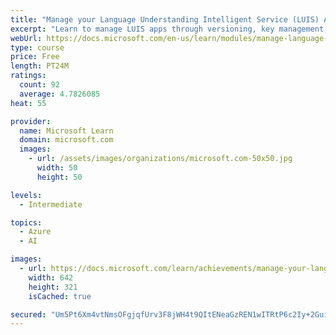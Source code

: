 ```yaml
---
title: "Manage your Language Understanding Intelligent Service (LUIS) Apps"
excerpt: "Learn to manage LUIS apps through versioning, key management, handling data, and improving predictions."
webUrl: https://docs.microsoft.com/en-us/learn/modules/manage-language-understanding-intelligent-service-apps/
type: course
price: Free
length: PT24M
ratings:
  count: 92
  average: 4.7826085
heat: 55

provider:
  name: Microsoft Learn
  domain: microsoft.com
  images:
    - url: /assets/images/organizations/microsoft.com-50x50.jpg
      width: 50
      height: 50

levels:
  - Intermediate

topics:
  - Azure
  - AI

images:
  - url: https://docs.microsoft.com/learn/achievements/manage-your-language-understanding-intelligent-service-luis-apps-social.png
    width: 642
    height: 321
    isCached: true

secured: "Um5Pt6Xm4vtNmsOFgjqfUrv3F8jWH4t9QItENeaGzREN1wITRtP6c2Iy+2GuiUnffz+SJf3JmbnSEXi0LjD1KfuLjyDLbWwJPTiJ+jbHKstcuawYMP6YUqM9FF/66wNB8qeIJLusWyQ2tWGUUKInXdxHiomNmigDj6sZjpkuw33gycPwtumsN1/4bDLQYP9kWDi026Vlz4uPwfK9iwjlY1qNhh3CpKScjaBOAPdcJG0MnG4ixelTyw4POZTd0vOyyuNV1C4PtOE9RyQGdjobNFY6C1QlsTnh1HVUvJ56XUHiSZn97Lj94HlYwW/8UI8r+YP92VBDFzMyp89AhlDr88DXY9Lkns9iP95XTomXOXkySvQZj3ipqKzMhOp+pZirwvrPIFTYeNYyKoazhmTOqbmKNsBfFHdMwJc/3X4yGH0=;CHsFaE2zO6ifDEU4pTwTjQ=="
---
```


